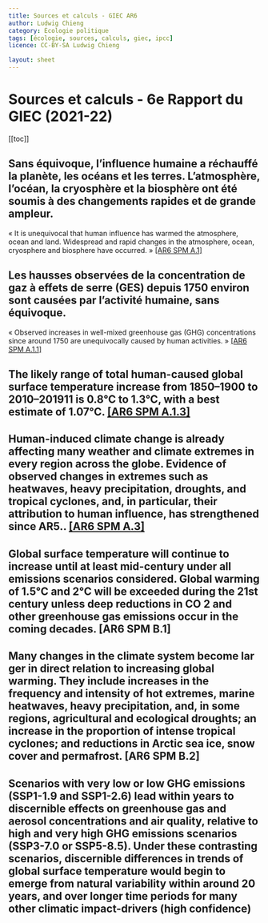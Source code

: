 ```yaml
---
title: Sources et calculs - GIEC AR6
author: Ludwig Chieng
category: Écologie politique
tags: [écologie, sources, calculs, giec, ipcc]
licence: CC-BY-SA Ludwig Chieng

layout: sheet
---
```


# Sources et calculs - 6e Rapport du GIEC (2021-22)

[[toc]]

## Sans équivoque, l’influence humaine a réchauffé la planète, les océans et les terres. L’atmosphère, l’océan, la cryosphère et la biosphère ont été soumis à des changements rapides et de grande ampleur.

« It is unequivocal that human influence has warmed the atmosphere, ocean and land. Widespread and rapid changes in the atmosphere, ocean, cryosphere and biosphere have occurred. » [[AR6 SPM A.1]](https://www.ipcc.ch/report/ar6/wg1/downloads/report/IPCC_AR6_WGI_SPM.pdf#page=6&zoom=auto,-22,842)


## Les hausses observées de la concentration de gaz à effets de serre (GES) depuis 1750 environ sont causées par l’activité humaine, sans équivoque.

« Observed increases in well-mixed greenhouse gas (GHG) concentrations since around 1750 are unequivocally caused by human activities. » [[AR6 SPM A.1.1]](https://www.ipcc.ch/report/ar6/wg1/downloads/report/IPCC_AR6_WGI_SPM.pdf#page=6&zoom=auto,-22,842)


## The likely range of total human-caused global surface temperature increase from 1850–1900 to 2010–201911 is 0.8°C to 1.3°C, with a best estimate of 1.07°C. [[AR6 SPM A.1.3]](https://www.ipcc.ch/report/ar6/wg1/downloads/report/IPCC_AR6_WGI_SPM_final.pdf#page=9&zoom=auto,-82,667)


## Human-induced climate change is already affecting many weather and climate extremes in every region across the globe. Evidence of observed changes in extremes such as heatwaves, heavy precipitation, droughts, and tropical cyclones, and, in particular, their attribution to human influence, has strengthened since AR5.. [[AR6 SPM A.3]](https://www.ipcc.ch/report/ar6/wg1/downloads/report/IPCC_AR6_WGI_SPM_final.pdf#page=12&zoom=auto,-82,412)


## Global surface temperature will continue to increase until at least mid-century under all emissions scenarios considered. Global warming of 1.5°C and 2°C will be exceeded during the 21st century unless deep reductions in CO 2 and other greenhouse gas emissions occur in the coming decades. [AR6 SPM B.1]


## Many changes in the climate system become lar ger in direct relation to increasing global warming. They include increases in the frequency and intensity of hot extremes, marine heatwaves, heavy precipitation, and, in some regions, agricultural and ecological droughts; an increase in the proportion of intense tropical cyclones; and reductions in Arctic sea ice, snow cover and permafrost. [AR6 SPM B.2]


## Scenarios with very low or low GHG emissions (SSP1-1.9 and SSP1-2.6) lead within years to discernible effects on greenhouse gas and aerosol concentrations and air quality, relative to high and very high GHG emissions scenarios (SSP3-7.0 or SSP5-8.5). Under these contrasting scenarios, discernible differences in trends of global surface temperature would begin to emerge from natural variability within around 20 years, and over longer time periods for many other climatic impact-drivers (high confidence)
